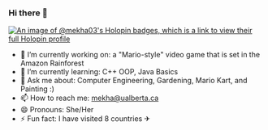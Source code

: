 ### Hi there 👋

[![An image of @mekha03's Holopin badges, which is a link to view their full Holopin profile](https://holopin.me/mekha03)](https://holopin.io/@mekha03)

- 🔭 I’m currently working on: a "Mario-style" video game that is set in the Amazon Rainforest
- 🌱 I’m currently learning: C++ OOP, Java Basics
- 💬 Ask me about: Computer Engineering, Gardening, Mario Kart, and Painting :)
- 📫 How to reach me: mekha@ualberta.ca
- 😄 Pronouns: She/Her
- ⚡ Fun fact: I have visited 8 countries ✈
